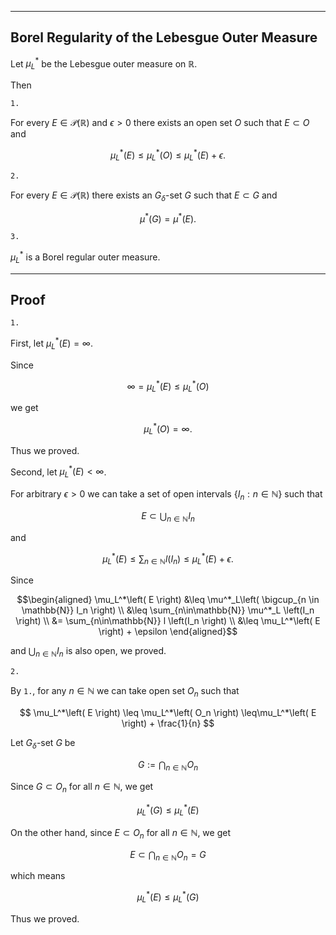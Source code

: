 
---
Borel Regularity of the Lebesgue Outer Measure
---

Let $\mu^*_L$ be the Lebesgue outer measure on $\mathbb{R}$.

Then

`1.`

For every $E\in\mathcal{P}(\mathbb{R})$ and $\epsilon>0$ there exists an open set $O$ such that $E \subset O$ and

$$
\mu^*_L(E)
\leq 
\mu^*_L(O)
\leq
\mu^*_L(E) + \epsilon.
$$

`2.`

For every $E\in\mathcal{P}(\mathbb{R})$ there exists an $G_\delta$-set $G$ such that $E \subset G$ and

$$ 
\mu^*(G)=\mu^*(E).
$$


`3.`

$\mu^*_L$ is a Borel regular outer measure.


---
Proof
---

`1.`

First, let $\mu^*_L(E)=\infty$.

Since

$$
\infty
= \mu^*_L(E)
\leq \mu^*_L(O)
$$

we get

$$
\mu^*_L(O) = \infty.
$$

Thus we proved.

Second, let $\mu^*_L(E)<\infty$.

For arbitrary $\epsilon > 0$ we can take a set of open intervals $\{I_n: n \in \mathbb{N}\}$ such that

$$
E \subset \bigcup_{n\in\mathbb{N}} I_n
$$

and

$$
\mu_L^*\left( E \right)
\leq \sum_{n \in \mathbb{N}}l\left( I_n \right)
\leq \mu_L^*\left( E \right) + \epsilon.
$$

Since

$$\begin{aligned}
\mu_L^*\left( E \right)
&\leq \mu^*_L\left( \bigcup_{n \in \mathbb{N}} I_n \right) \\
&\leq \sum_{n\in\mathbb{N}} \mu^*_L \left(I_n \right) \\
&= \sum_{n\in\mathbb{N}} l \left(I_n \right) \\
&\leq \mu_L^*\left( E \right) + \epsilon
\end{aligned}$$

and $\bigcup_{n \in \mathbb{N}} I_n$ is also open, we proved.


`2.`

By `1.`, for any $n\in\mathbb{N}$ we can take open set $O_n$ such that

$$
\mu_L^*\left( E \right)
\leq \mu_L^*\left( O_n \right)
\leq\mu_L^*\left( E \right) + \frac{1}{n}
$$

Let $G_{\delta}$-set $G$ be

$$
G:=\bigcap_{n\in\mathbb{N}} O_n
$$

Since $G\subset O_n$ for all $n \in \mathbb{N}$, we get

$$
\mu^*_L(G) \leq \mu^*_L(E)
$$

On the other hand, since $E\subset O_n$ for all $n \in \mathbb{N}$, we get

$$
E\subset \bigcap_{n\in\mathbb{N}} O_n =G
$$

which means

$$
\mu^*_L(E) \leq \mu^*_L(G)
$$

Thus we proved.